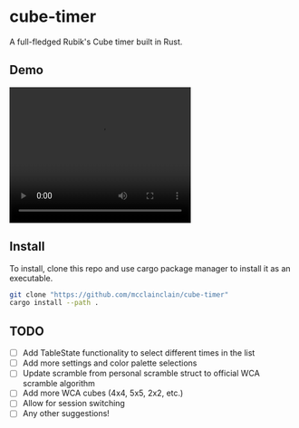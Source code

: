 # cube-timer  

A full-fledged Rubik's Cube timer built in Rust.

## Demo

<video width="320" height="240" controls>
  <source src="demos/main.mov" type="video/mp4">
</video>

## Install

To install, clone this repo and use cargo package manager to install it as an executable.

```bash
git clone "https://github.com/mcclainclain/cube-timer"
cargo install --path .
```

## TODO

- [ ] Add TableState functionality to select different times in the list
- [ ] Add more settings and color palette selections
- [ ] Update scramble from personal scramble struct to official WCA scramble algorithm
- [ ] Add more WCA cubes (4x4, 5x5, 2x2, etc.)
- [ ] Allow for session switching
- [ ] Any other suggestions!
